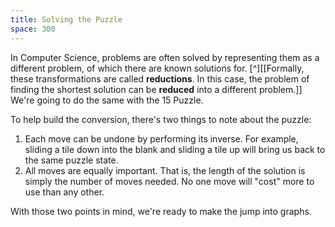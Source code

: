 ```yaml
---
title: Solving the Puzzle
space: 300
---
```


In Computer Science, problems are often solved by representing them as a different problem, of which there are known solutions for. [^][[Formally, these transformations are called **reductions**. In this case, the problem of finding the shortest solution can be **reduced** into a different problem.]] We're going to do the same with the 15 Puzzle.

To help build the conversion, there's two things to note about the puzzle:

1. Each move can be undone by performing its inverse. For example, sliding a tile down into the blank and sliding a tile up will bring us back to the same puzzle state.
2. All moves are equally important. That is, the length of the solution is simply the number of moves needed. No one move will "cost" more to use than any other.

With those two points in mind, we're ready to make the jump into graphs.
